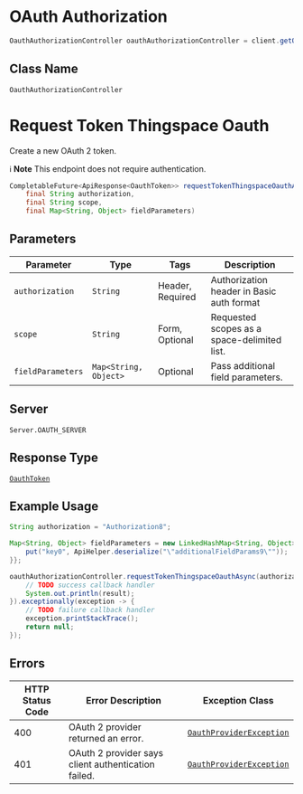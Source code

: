 # OAuth Authorization

```java
OauthAuthorizationController oauthAuthorizationController = client.getOauthAuthorizationController();
```

## Class Name

`OauthAuthorizationController`


# Request Token Thingspace Oauth

Create a new OAuth 2 token.

:information_source: **Note** This endpoint does not require authentication.

```java
CompletableFuture<ApiResponse<OauthToken>> requestTokenThingspaceOauthAsync(
    final String authorization,
    final String scope,
    final Map<String, Object> fieldParameters)
```

## Parameters

| Parameter | Type | Tags | Description |
|  --- | --- | --- | --- |
| `authorization` | `String` | Header, Required | Authorization header in Basic auth format |
| `scope` | `String` | Form, Optional | Requested scopes as a space-delimited list. |
| `fieldParameters` | `Map<String, Object>` | Optional | Pass additional field parameters. |

## Server

`Server.OAUTH_SERVER`

## Response Type

[`OauthToken`](../../doc/models/oauth-token.md)

## Example Usage

```java
String authorization = "Authorization8";

Map<String, Object> fieldParameters = new LinkedHashMap<String, Object>() {{
    put("key0", ApiHelper.deserialize("\"additionalFieldParams9\""));
}};

oauthAuthorizationController.requestTokenThingspaceOauthAsync(authorization, null, fieldParameters).thenAccept(result -> {
    // TODO success callback handler
    System.out.println(result);
}).exceptionally(exception -> {
    // TODO failure callback handler
    exception.printStackTrace();
    return null;
});
```

## Errors

| HTTP Status Code | Error Description | Exception Class |
|  --- | --- | --- |
| 400 | OAuth 2 provider returned an error. | [`OauthProviderException`](../../doc/models/oauth-provider-exception.md) |
| 401 | OAuth 2 provider says client authentication failed. | [`OauthProviderException`](../../doc/models/oauth-provider-exception.md) |


